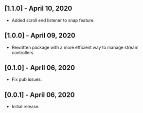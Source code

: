## [1.1.0] - April 10, 2020
* Added scroll end listener to snap feature.

## [1.0.0] - April 09, 2020
* Rewritten package with a more efficient way to manage stream controllers.

## [0.1.0] - April 06, 2020
* Fix pub issues.

## [0.0.1] - April 06, 2020
* Initial release.